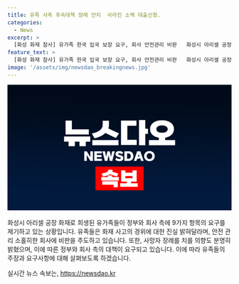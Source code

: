 ```yaml
---
title: 유족 사측 후속대책 장례 안치  사라진 소액 대출신청.
categories:
  - News
excerpt: >
  [화성 화재 참사] 유가족 한국 입국 보장 요구, 회사 안전관리 비판   화성시 아리셀 공장 화재 사고 유족들이 정부와 회사 측에 9가지 요구 발표. 유족들은 한국 입국 보장 등을 요구했으며, 사측의 안전관리를 비판. 유가족은 사망자 장례를 치르기 전까지 사측의 후속 대책 제시를 요구. 협의회는 19가구 20명이 참여하고, 유족들의 요구안을 밝히며 정부와 사측에 진상 규명과 책임자 처벌을 촉구. 경기 화성시외국인복지센터 소속 외국인도 분향소를 찾아 희생자를 추모.
feature_text: >
  [화성 화재 참사] 유가족 한국 입국 보장 요구, 회사 안전관리 비판   화성시 아리셀 공장 화재 사고 유족들이 정부와 회사 측에 9가지 요구 발표. 유족들은 한국 입국 보장 등을 요구했으며, 사측의 안전관리를 비판. 유가족은 사망자 장례를 치르기 전까지 사측의 후속 대책 제시를 요구. 협의회는 19가구 20명이 참여하고, 유족들의 요구안을 밝히며 정부와 사측에 진상 규명과 책임자 처벌을 촉구. 경기 화성시외국인복지센터 소속 외국인도 분향소를 찾아 희생자를 추모.
image: '/assets/img/newsdao_breakingnews.jpg'
---
```


<p><img src="/assets/img/newsdao_breakingnews.jpg" alt="koreaapp 속보" /></p>

<p>화성시 아리셀 공장 화재로 희생된 유가족들이 정부와 회사 측에 9가지 항목의 요구를 제기하고 있는 상황입니다. 유족들은 화재 사고의 경위에 대한 진실 밝혀달라며, 안전 관리 소홀히한 회사에 비판을 주도하고 있습니다. 또한, 사망자 장례를 치를 의향도 분명히 밝혔으며, 이에 따른 정부와 회사 측의 대책이 요구되고 있습니다. 이에 따라 유족들의 주장과 요구사항에 대해 살펴보도록 하겠습니다.</p>
실시간 뉴스 속보는, <a href="https://newsdao.kr" rel="dofollow">https://newsdao.kr</a>


